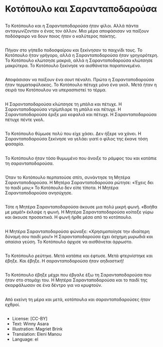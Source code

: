 # Κοτόπουλο και Σαρανταποδαρούσα

##
Το Κοτόπουλο και η Σαρανταποδαρούσα ήταν φίλοι. Αλλά πάντα ανταγωνίζονταν ο ένας τον άλλον. Μια μέρα αποφάσισαν να παίξουν ποδόσφαιρο να δουν ποιος ήταν ο καλύτερος παίκτης.

##
Πήγαν στο γήπεδο ποδοσφαίρου και ξεκίνησαν το παιχνίδι τους. Το Κοτόπουλο ήταν γρήγορο, αλλά η Σαρανταποδαρούσα ήταν γρηγορότερη. Το Κοτόπουλο κλώτσησε μακριά, αλλά η Σαρανταποδαρούσα κλώτσησε μακρύτερα. Το Κοτόπουλο ξεκίνησε να αισθάνεται παραπονεμένο.

##
Αποφάσισαν να παίξουν ένα σουτ πέναλτι. Πρώτα η Σαρανταποδαρούσα ήταν τερματοφύλακας. Το Κοτόπουλο πέτυχε μόνο ένα γκολ. Μετά ήταν η σειρά του Κοτόπουλου να υπερασπιστεί το τέρμα.

##
Η Σαρανταποδαρούσα κλώτσησε τη μπάλα και πέτυχε. Η Σαρανταποδαρούσα ντρίμπλαρε τη μπάλα και πέτυχε. Η Σαρανταποδαρούσα έριξε μια κεφαλιά και πέτυχε. Η Σαρανταποδαρούσα πέτυχε πέντε γκολ.

##
Το Κοτόπουλο θύμωσε πολύ που είχε χάσει. Δεν ήξερε να χάνει. Η Σαρανταποδαρούσα ξεκίνησε να γελάει γιατί ο φίλος της έκανε τόση φασαρία.

##
Το Κοτόπουλο ήταν τόσο θυμωμένο που άνοιξε το ράμφος του και κατάπιε τη σαρανταποδαρούσα.

##
Όταν το Κοτόπουλο περπατούσε σπίτι, συνάντησε τη Μητέρα Σαρανταποδαρούσα. Η Μητέρα Σαρανταποδαρούσα ρώτησε: «Έχεις δει το παιδί μου;» Το Κοτόπουλο δεν είπε τίποτα. Η Μητέρα Σαρανταποδαρούσα ανησύχησε.

##
Τότε η Μητέρα Σαρανταποδαρούσα άκουσε μια πολύ μικρή φωνή. «Βοήθα με μαμά!» έκλαψε η φωνή. Η Μητέρα Σαρανταποδαρούσα κοίταξε γύρω και άκουσε προσεκτικά. Η φωνή ήρθε μέσα από το κοτόπουλο.

##
Η Μητέρα Σαρανταποδαρούσα φώναξε: «Χρησιμοποίησε την ιδιαίτερη δύναμή σου παιδί μου!» Η Σαρανταποδαρούσα έχει άσχημη μυρωδιά και απαίσια γεύση. Το Κοτόπουλο άρχισε να αισθάνεται άρρωστο.

##
Το Κοτόπουλο ρεύτηκε. Μετά κατάπιε και έφτυσε. Μετά φτερνίστηκε και έβηξε. Και έβηξε. Η σαρανταποδαρούσα ήταν αηδιαστική!

##
Το Κοτόπουλο έβηξε μέχρι που έβγαλε έξω τη Σαρανταποδαρούσα που ήταν στο στομάχι του. Η Μητέρα Σαρανταποδαρούσα και το παιδί της σκαρφάλωσαν σε ένα δέντρο για να κρυφτούν.

##
Από εκείνη τη μέρα και μετά, κοτόπουλα και σαρανταποδαρούσες ήταν εχθροί.

##
* License: [CC-BY]
* Text: Winny Asara
* Illustration: Magriet Brink
* Translation: Eleni Manou
* Language: el
